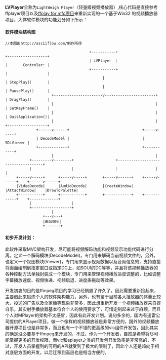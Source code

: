 **LVPlayer**全称为`LightWeigh Player`（轻量级视频播放器）,核心代码是直接参考ffplayer项目以及[ffplay for mfc项目](http://blog.csdn.net/leixiaohua1020/article/details/28685327)来重新实现的一个基于Win32 的视频播放器项目，大体软件模块的功能划分如下所示：

#### 软件模块结构图
```code
//本图由http://asciiflow.com/制作所得

                                      +-----------+                     +------------------+
                                      | LVPlayer  |                     |       Controler: |
                                      +-----------+                     |                  |
                                            |                           | StopPlay()       |
                                            |                           | PausePlay()      |
                     +----------------------v-----------------------+   | DragPlay()       |
                     |                                              |   | SetKeyFrame()    |
                     |                                              |   | QuitApplication()|
                     |                                              |   +------------------+
              +------v------+                                 +-----v-----+
              | DecodeModel |                                 | SDLViewer |
              +-------------+                                 +-----------+
                     |                                              |
           +---------v--------+                   +------------------------------------+
           |                  |                   |                 |                  |
     +-----v-----+      +-----v-----+       +-----v------+    +-----v------+    +------v------+
     |VideoDecode|      |AudioDecode|       |CreateWindow|    |AttactWindow|    |DrawToPalette|
     +-----------+      +-----------+       +------------+    +------------+    +-------------+
           |                  |
           +------------------+
                     |
                 +---v---+
                 |画音同步|
                 +-------+
```

#### 初步开发计划：
此软件采取MVC架构开发，尽可能将视频解码功能和视频显示功能代码进行分离。定义一个解码模块(DecodeModel)，专门用来解码当前视频文件的，另外，也定义一个视图模块(Viewer)，专门用来显示视频数据以及音频信息的，支持直接将画面绘制到指定窗口或指定DC上，如SOUI的DC等等，并且将该视频播放器的各种控制方法单独封装成一个模块，专门用来管理视频播放进度调整的，比如调整字幕播放速度、视频快进、视频后退、进度条拖动等效果。

开发初衷的目的是ffmpeg项目的学习已经搁置了许久了，因此需要重新捡起来，主要借此来锻炼个人的软件架构能力，另外，也有鉴于目前各大播放器的体量比较大，投送的广告以及全家桶等现象非常多，因此想重新开发一个视频播放器来自娱自乐，其实射手播放器基本符合个人的使用要求了，可惜定制起来过于麻烦，而且个人对MPlayer的架构不太感冒，因此有此开发计划。说句多余的，国内有迅雷公司提供的APlayer项目，做一个像样的视频播放器是非常方便的，国外的视频播放器开源项目也是非常多，而且也有一个不错的更高级的vlc组件开发包，因此其实的确是没必要基于ffmpeg来开发的，不过，作为一个开发者，自然是希望将尽可能掌握更多的开发权限，而vlc和aplayer之类的开发包开发效率是非常高的，不过，开发人员掌握到的可用的API就受到了极大的限制了，因此个人还是趋向于相对底层方面的开发，以后迁移到高层也是相当方便的。
